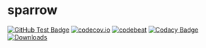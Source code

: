 <div>
  <h1>sparrow</h1>
</div>

[![GitHub Test Badge](https://github.com/loustler/sparrow/workflows/Test/badge.svg)](https://github.com/loustler/sparrow/actions)
[![codecov.io](https://codecov.io/gh/loustler/sparrow/branch/main/graph/badge.svg?branch=main)](https://codecov.io/gh/loustler/sparrow?branch=main)
[![codebeat](https://goreportcard.com/badge/github.com/loustler/sparrow)](https://goreportcard.com/report/github.com/loustler/sparrow)
[![Codacy Badge](https://app.codacy.com/project/badge/Grade/67dedbee765e43248d119bf405403cf0)](https://www.codacy.com/gh/loustler/sparrow/dashboard?utm_source=github.com&amp;utm_medium=referral&amp;utm_content=loustler/sparrow&amp;utm_campaign=Badge_Grade)
[![Downloads](https://img.shields.io/github/downloads/loustler/sparrow/total.svg)](https://github.com/loustler/sparrow/releases/latest)